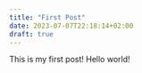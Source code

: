 ```yaml
---
title: "First Post"
date: 2023-07-07T22:18:14+02:00
draft: true
---
```


This is my first post! Hello world!